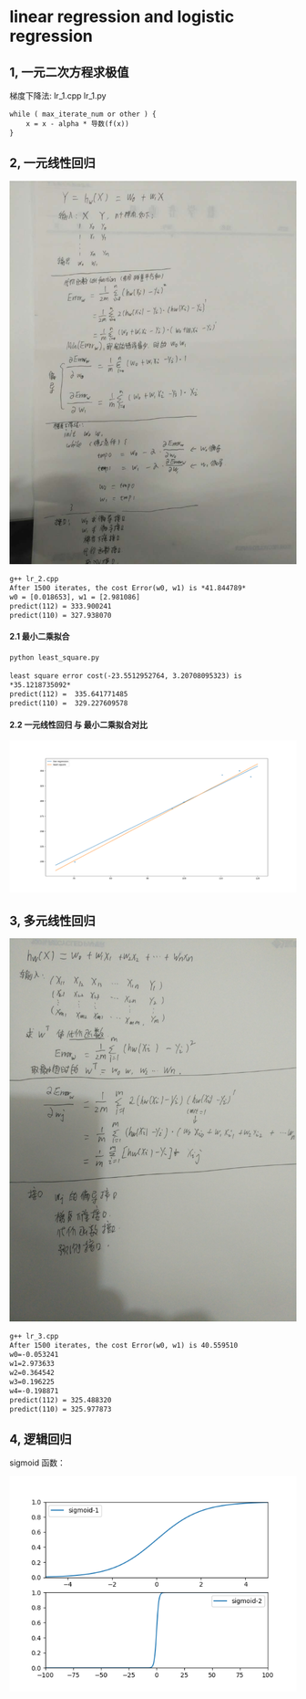 # linear regression and logistic regression

## 1, 一元二次方程求极值
梯度下降法:  lr_1.cpp lr_1.py  

```
while ( max_iterate_num or other ) {
    x = x - alpha * 导数(f(x))
}
```

## 2, 一元线性回归
![](https://github.com/tidalmelon/lr/blob/master/img/lr_2.jpg)


```
g++ lr_2.cpp
After 1500 iterates, the cost Error(w0, w1) is *41.844789*
w0 = [0.018653], w1 = [2.981086]
predict(112) = 333.900241
predict(110) = 327.938070

```

#### 2.1 最小二乘拟合

```
python least_square.py

least square error cost(-23.5512952764, 3.20708095323) is *35.1218735092*
predict(112) =  335.641771485
predict(110) =  329.227609578

```
#### 2.2 一元线性回归 与 最小二乘拟合对比
![](https://github.com/tidalmelon/lr/blob/master/img/lr_leastsquare.png)


## 3, 多元线性回归
![](https://github.com/tidalmelon/lr/blob/master/img/lr_3.jpg)

```
g++ lr_3.cpp
After 1500 iterates, the cost Error(w0, w1) is 40.559510
w0=-0.053241
w1=2.973633
w2=0.364542
w3=0.196225
w4=-0.198871
predict(112) = 325.488320
predict(110) = 325.977873
```

## 4, 逻辑回归
sigmoid 函数： 

![](https://github.com/tidalmelon/lr/blob/master/img/sigmoid.png)

